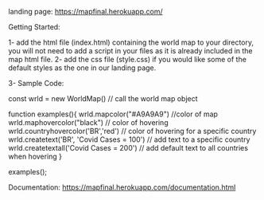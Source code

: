 
landing page:
https://mapfinal.herokuapp.com/

Getting Started:

1- add the html file (index.html) containing the world map to your directory, you will not need to add a script in your files as it is already included in the map html file.
2- add the css file (style.css) if you would like some of the default styles as the one in our landing page.

3- Sample Code:

const wrld = new WorldMap() // call the world map object

function examples(){
	wrld.mapcolor("#A9A9A9") //color of map
	wrld.maphovercolor("black") // color of hovering
	wrld.countryhovercolor('BR','red') // color of hovering for a specific country
	wrld.createtext('BR', 'Covid Cases = 100') // add text to a specific country
	wrld.createtextall('Covid Cases = 200') // add default text to all countries when hovering
}

examples();


Documentation:
https://mapfinal.herokuapp.com/documentation.html
